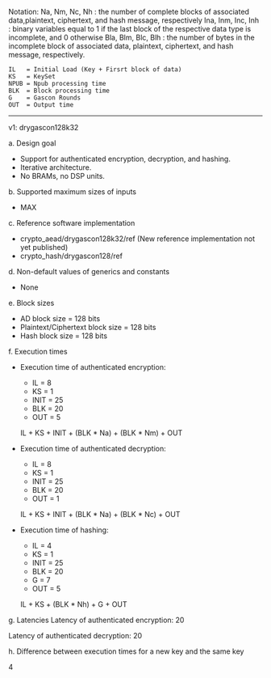 Notation:
Na, Nm, Nc, Nh : the number of complete blocks of associated data,plaintext, ciphertext, and hash message, respectively
Ina, Inm, Inc, Inh : binary variables equal to 1 if the last block of the respective data type is incomplete, and 0 otherwise
Bla, Blm, Blc, Blh : the number of bytes in the incomplete block of associated data, plaintext, ciphertext, and hash message, respectively.

    IL   = Initial Load (Key + Firsrt block of data)
    KS   = KeySet
    NPUB = Npub processing time
    BLK  = Block processing time
    G    = Gascon Rounds
    OUT  = Output time

---

v1: drygascon128k32

a. Design goal
* Support for authenticated encryption, decryption, and hashing.
* Iterative architecture.
* No BRAMs, no DSP units.

b. Supported maximum sizes of inputs
* MAX


c. Reference software implementation
* crypto_aead/drygascon128k32/ref    (New reference implementation not yet published)
* crypto_hash/drygascon128/ref


d. Non-default values of generics and constants
* None

e. Block sizes

* AD block size = 128 bits
* Plaintext/Ciphertext block size = 128 bits
* Hash block size = 128 bits

f. Execution times

* Execution time of authenticated encryption:

    * IL   = 8
    * KS   = 1
    * INIT = 25
    * BLK  = 20
    * OUT  = 5

    IL + KS + INIT + (BLK * Na) + (BLK * Nm) + OUT


* Execution time of authenticated decryption:

    * IL   = 8
    * KS   = 1
    * INIT = 25
    * BLK  = 20
    * OUT  = 1

    IL + KS + INIT + (BLK * Na) + (BLK * Nc) + OUT

* Execution time of hashing:

    * IL   = 4
    * KS   = 1
    * INIT = 25
    * BLK  = 20
    * G    = 7
    * OUT  = 5

    IL + KS + (BLK * Nh) + G + OUT



g. Latencies
Latency of authenticated encryption:
20

Latency of authenticated decryption:
20

h. Difference between execution times for a new key and the same key

4